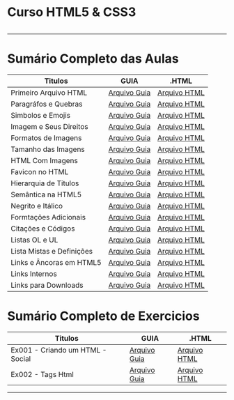 # Curso HTML5 & CSS3

<img src="https://www.hostinger.com.br/tutoriais/wp-content/uploads/sites/12/2021/11/o-que-e-html.webp" alt="" widht=45>

---

# Sumário Completo das Aulas

| Titulos                   | GUIA                                          | .HTML                                          |
| ------------------------- | --------------------------------------------- | ---------------------------------------------- |
| Primeiro Arquivo HTML     | [Arquivo Guia](html.AULAS/aula.001/README.md) | [Arquivo HTML](html.AULAS/aula.001/index.html) |
| Paragráfos e Quebras      | [Arquivo Guia](html.AULAS/aula.002/README.md) | [Arquivo HTML](html.AULAS/aula.002/index.html) |
| Simbolos e Emojis         | [Arquivo Guia](html.AULAS/aula.003/README.md) | [Arquivo HTML](html.AULAS/aula.003/index.html) |
| Imagem e Seus Direitos    | [Arquivo Guia](html.AULAS/aula.004/README.md) | [Arquivo HTML](#)                              |
| Formatos de Imagens       | [Arquivo Guia](html.AULAS/aula.005/README.md) | [Arquivo HTML](#)                              |
| Tamanho das Imagens       | [Arquivo Guia](html.AULAS/aula.006/README.md) | [Arquivo HTML](#)                              |
| HTML Com Imagens          | [Arquivo Guia](html.AULAS/aula.007/README.md) | [Arquivo HTML](html.AULAS/aula.007/index.html) |
| Favicon no HTML           | [Arquivo Guia](html.AULAS/aula.008/README.md) | [Arquivo HTML](html.AULAS/aula.008/index.html) |
| Hierarquia de Titulos     | [Arquivo Guia](html.AULAS/aula.009/README.md) | [Arquivo HTML](html.AULAS/aula.009/index.html) |
| Semântica na HTML5        | [Arquivo Guia](#)                             | [Arquivo HTML](#)                              |
| Negrito e Itálico         | [Arquivo Guia](html.AULAS/aula.011/README.md) | [Arquivo HTML](html.AULAS/aula.011/index.html) |
| Formtações Adicionais     | [Arquivo Guia](html.AULAS/aula.012/README.md) | [Arquivo HTML](html.AULAS/aula.012/index.html) |
| Citações e Códigos        | [Arquivo Guia](html.AULAS/aula.013/README.md) | [Arquivo HTML](html.AULAS/aula.013/index.html) |
| Listas OL e UL            | [Arquivo Guia](html.AULAS/aula.014/README.md) | [Arquivo HTML](html.AULAS/aula.014/index.html) |
| Lista Mistas e Definições | [Arquivo Guia](html.AULAS/aula.015/README.md) | [Arquivo HTML](html.AULAS/aula.015/index.html) |
| Links e Âncoras em HTML5  | [Arquivo Guia](html.AULAS/aula.016/README.md) | [Arquivo HTML](html.AULAS/aula.016/index.html) |
| Links Internos            | [Arquivo Guia](#)                             | [Arquivo HTML](html.AULAS/aula.017/index.html) |
| Links para Downloads      | [Arquivo Guia](#)                             | [Arquivo HTML](html.AULAS/aula.018/index.html) |


# Sumário Completo de Exercicios
| Titulos                          | GUIA              | .HTML                                     |
| -------------------------------- | ----------------- | ----------------------------------------- |
| Ex001 - Criando um HTML - Social | [Arquivo Guia](#) | [Arquivo HTML](html.EX/ex.001/index.html) |
| Ex002 - Tags Html                | [Arquivo Guia](#) | [Arquivo HTML](html.EX/ex.002/index.html) |

---